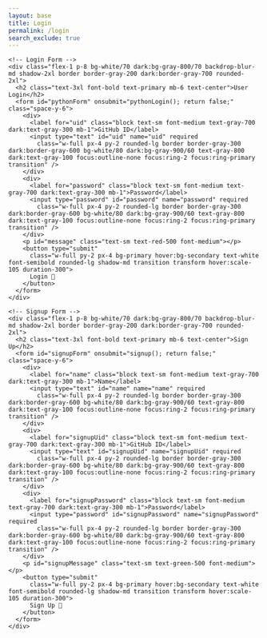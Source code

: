 ```yaml
---
layout: base
title: Login
permalink: /login
search_exclude: true
---
```


<main class="relative min-h-screen flex items-center justify-center px-6 py-24 bg-gradient-to-br from-white to-gray-50 dark:from-gray-900 dark:to-gray-800">

  <!-- Background Glow Blob -->
  <div class="absolute -top-40 -left-40 w-[600px] h-[600px] bg-purple-300 dark:bg-purple-700 opacity-20 rounded-full blur-3xl animate-pulse"></div>

  <!-- Login & Signup Forms -->
  <div class="relative z-10 w-full max-w-5xl flex flex-col md:flex-row gap-8 justify-center items-stretch">
    
    <!-- Login Form -->
    <div class="flex-1 p-8 bg-white/70 dark:bg-gray-800/70 backdrop-blur-md shadow-2xl border border-gray-200 dark:border-gray-700 rounded-2xl">
      <h2 class="text-3xl font-bold text-primary mb-6 text-center">User Login</h2>
      <form id="pythonForm" onsubmit="pythonLogin(); return false;" class="space-y-6">
        <div>
          <label for="uid" class="block text-sm font-medium text-gray-700 dark:text-gray-300 mb-1">GitHub ID</label>
          <input type="text" id="uid" name="uid" required
            class="w-full px-4 py-2 rounded-lg border border-gray-300 dark:border-gray-600 bg-white/80 dark:bg-gray-900/60 text-gray-800 dark:text-gray-100 focus:outline-none focus:ring-2 focus:ring-primary transition" />
        </div>
        <div>
          <label for="password" class="block text-sm font-medium text-gray-700 dark:text-gray-300 mb-1">Password</label>
          <input type="password" id="password" name="password" required
            class="w-full px-4 py-2 rounded-lg border border-gray-300 dark:border-gray-600 bg-white/80 dark:bg-gray-900/60 text-gray-800 dark:text-gray-100 focus:outline-none focus:ring-2 focus:ring-primary transition" />
        </div>
        <p id="message" class="text-sm text-red-500 font-medium"></p>
        <button type="submit"
          class="w-full py-2 px-4 bg-primary hover:bg-secondary text-white font-semibold rounded-lg shadow-md transition transform hover:scale-105 duration-300">
          Login 🚀
        </button>
      </form>
    </div>

    <!-- Signup Form -->
    <div class="flex-1 p-8 bg-white/70 dark:bg-gray-800/70 backdrop-blur-md shadow-2xl border border-gray-200 dark:border-gray-700 rounded-2xl">
      <h2 class="text-3xl font-bold text-primary mb-6 text-center">Sign Up</h2>
      <form id="signupForm" onsubmit="signup(); return false;" class="space-y-6">
        <div>
          <label for="name" class="block text-sm font-medium text-gray-700 dark:text-gray-300 mb-1">Name</label>
          <input type="text" id="name" name="name" required
            class="w-full px-4 py-2 rounded-lg border border-gray-300 dark:border-gray-600 bg-white/80 dark:bg-gray-900/60 text-gray-800 dark:text-gray-100 focus:outline-none focus:ring-2 focus:ring-primary transition" />
        </div>
        <div>
          <label for="signupUid" class="block text-sm font-medium text-gray-700 dark:text-gray-300 mb-1">GitHub ID</label>
          <input type="text" id="signupUid" name="signupUid" required
            class="w-full px-4 py-2 rounded-lg border border-gray-300 dark:border-gray-600 bg-white/80 dark:bg-gray-900/60 text-gray-800 dark:text-gray-100 focus:outline-none focus:ring-2 focus:ring-primary transition" />
        </div>
        <div>
          <label for="signupPassword" class="block text-sm font-medium text-gray-700 dark:text-gray-300 mb-1">Password</label>
          <input type="password" id="signupPassword" name="signupPassword" required
            class="w-full px-4 py-2 rounded-lg border border-gray-300 dark:border-gray-600 bg-white/80 dark:bg-gray-900/60 text-gray-800 dark:text-gray-100 focus:outline-none focus:ring-2 focus:ring-primary transition" />
        </div>
        <p id="signupMessage" class="text-sm text-green-500 font-medium"></p>
        <button type="submit"
          class="w-full py-2 px-4 bg-primary hover:bg-secondary text-white font-semibold rounded-lg shadow-md transition transform hover:scale-105 duration-300">
          Sign Up 📝
        </button>
      </form>
    </div>
  </div>
</main>

<script type="module">
  import { login, pythonURI, fetchOptions } from '{{site.baseurl}}/assets/js/api/config.js';

  window.pythonLogin = function() {
    const options = {
      URL: `${pythonURI}/api/authenticate`,
      callback: pythonDatabase,
      message: "message",
      method: "POST",
      cache: "no-cache",
      body: {
        uid: document.getElementById("uid").value,
        password: document.getElementById("password").value,
      }
    };
    login(options);
  }

  window.signup = function() {
    const signupButton = document.querySelector("#signupForm button");
    signupButton.disabled = true;
    signupButton.style.backgroundColor = '#d3d3d3';

    const signupOptions = {
      URL: `${pythonURI}/api/user`,
      method: "POST",
      cache: "no-cache",
      body: {
        name: document.getElementById("name").value,
        uid: document.getElementById("signupUid").value,
        password: document.getElementById("signupPassword").value,
      }
    };

    fetch(signupOptions.URL, {
      method: signupOptions.method,
      headers: { "Content-Type": "application/json" },
      body: JSON.stringify(signupOptions.body)
    })
    .then(response => {
      if (!response.ok) throw new Error(`Signup failed: ${response.status}`);
      return response.json();
    })
    .then(() => {
      document.getElementById("signupMessage").textContent = "Signup successful!";
    })
    .catch(error => {
      document.getElementById("signupMessage").textContent = `Signup Error: ${error.message}`;
      signupButton.disabled = false;
      signupButton.style.backgroundColor = '';
    });
  }

  function pythonDatabase() {
    fetch(`${pythonURI}/api/user`, fetchOptions)
      .then(response => {
        if (!response.ok) throw new Error(`Flask server response: ${response.status}`);
        return response.json();
      })
      .then(() => {
        window.location.href = '{{site.baseurl}}/profile';
      })
      .catch(error => {
        document.getElementById("message").textContent = `Login Error: ${error.message}`;
      });
  }

  window.onload = function() {
    const isAuthenticated = document.cookie.includes('auth_token');
    if (isAuthenticated) {
      pythonDatabase();
    }
  };
</script>
